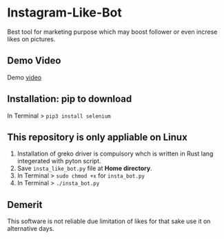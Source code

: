 # Instagram-Like-Bot
Best tool for marketing purpose which may boost follower or even increse likes on pictures. 

## Demo Video
Demo [video](https://youtu.be/mIP4jKKBgYc)

## Installation: pip to download
In Terminal > ```pip3 install selenium```

## This repository is only appliable on Linux
1. Installation of greko driver is compulsory whch is written in Rust lang integerated with pyton script.
2. Save ```insta_like_bot.py``` file at **Home directory**.
3. In Terminal > ```sudo chmod +x``` for ```insta_bot.py```
4. In Terminal > ```./insta_bot.py```

## Demerit
This software is not reliable due limitation of likes for that sake use it on alternative days.
